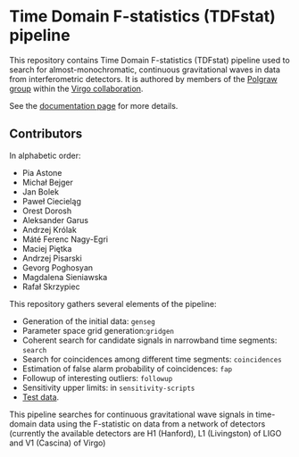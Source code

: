 # Time Domain F-statistics (TDFstat) pipeline

This repository contains Time Domain F-statistics (TDFstat) pipeline used to search for almost-monochromatic, continuous gravitational waves in data from interferometric detectors.
It is authored by members of the [Polgraw group](https://polgraw.camk.edu.pl/) within the [Virgo collaboration](https://www.virgo-gw.eu/).

See the [documentation page](https://polgraw.github.io/TDFstat/) for more details.

## Contributors

In alphabetic order: 

* Pia Astone 
* Michał Bejger
* Jan Bolek
* Paweł Ciecieląg
* Orest Dorosh
* Aleksander Garus
* Andrzej Królak
* Máté Ferenc Nagy-Egri
* Maciej Piętka
* Andrzej Pisarski 
* Gevorg Poghosyan
* Magdalena Sieniawska 
* Rafał Skrzypiec


This repository gathers several elements of the pipeline: 

* Generation of the initial data: `genseg`
* Parameter space grid generation:`gridgen`
* Coherent search for candidate signals in narrowband time segments: `search`
* Search for coincidences among different time segments: `coincidences` 
* Estimation of false alarm probability of coincidences: `fap`
* Followup of interesting outliers: `followup`
* Sensitivity upper limits: in `sensitivity-scripts`
* [Test data](https://polgraw.camk.edu.pl/H1L1_2d_0.25.tar.gz).  

This pipeline searches for continuous gravitational wave signals in time-domain data using the F-statistic on data from a network of detectors (currently the available detectors are H1 (Hanford), L1 (Livingston) of LIGO and V1 (Cascina) of Virgo)  


